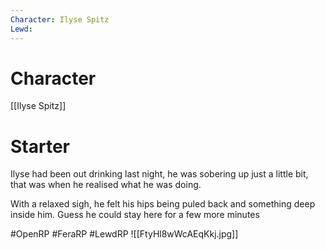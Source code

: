```yaml
---
Character: Ilyse Spitz
Lewd: 
---
```

# Character
[[Ilyse Spitz]]

# Starter
Ilyse had been out drinking last night, he was sobering up just a little bit, that was when he realised what he was doing.

With a relaxed sigh, he felt his hips being puled back and something deep inside him. Guess he could stay here for a few more minutes

#OpenRP #FeraRP #LewdRP
![[FtyHl8wWcAEqKkj.jpg]]